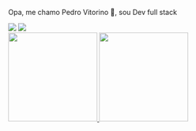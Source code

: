 Opa, me chamo Pedro Vitorino 👋, sou Dev full stack

<div>
<a href="https://www.instagram.com/_pedrovito/" target="_blank"><img loading="lazy" src="https://img.shields.io/badge/-Instagram-%23E4405F?style=for-the-badge&logo=instagram&logoColor=white" target="_blank"></a>
<a href = "mailto:pedrolucasofici@gmail.com"><img loading="lazy" src="https://img.shields.io/badge/Gmail-D14836?style=for-the-badge&logo=gmail&logoColor=white" target="_blank"></a>
</div>

<div>
<a href="https://github.com/pedrovitorino07">
<img height="180cm" src="https://github-readme-stats.vercel.app/api/top-langs/?username=pedrovitorino07&layout=compact&langs_count=7&theme=tokyonight"/>
<img height="180cm" src="https://github-readme-stats.vercel.app/api?username=pedrovitorino07&show_icons=true&theme=tokyonight&include_all_commits=true&count_private=true"/>
</div>
